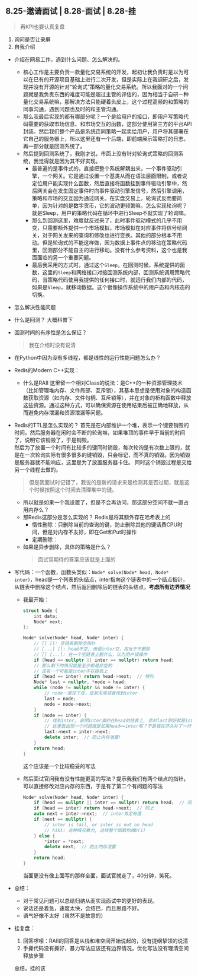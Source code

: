 ## 8.25-邀请面试 | 8.28-面试 | 8.28-挂

>再KPI也要认真复盘

1. 询问是否让录屏
2. 自我介绍

+ 介绍在网易工作，遇到什么问题、怎么解决的。
	+ 核心工作是主要负责一款量化交易系统的开发，起初让我负责时是以为可以在已有的开源项目基础上进行二次开发，但是实际上在我调研之后，发现并没有开源的针对“轮询式”策略的量化交易系统。所以我面对的一个问题就是我负责东西的难度可能是超过主管的评估的，因为相当于自研一种量化交易系统嘛，那解决方法只能硬着头皮上，这个过程高频的和策略的同事沟通，遇到问题也及时的和主管沟通。
	+ 那么我最后实现的都有哪部分呢？一个是给用户的接口，即用户写策略代码需要的获取市场信息、和市场交互的函数，这部分使用第三方的平台API封装。然后我们整个产品是系统连同策略一起卖给用户，用户将其部署在它自己的服务器上，所以这里还有一个后端，即前端展示策略打的日志。再一部分就是回测系统了。
	+ 然后提到回测系统了，我刚才说，市面上没有针对轮询式策略的回测系统，我觉得就是因为其不好实现。
		+ 最普遍的是事件式的，直接把整个系统解耦出来，一个事件驱动引擎，一个网关。它是通过设置一个基类从而在语法层面限制，或者说定位用户能实现什么函数，然后直接将函数挂到事件驱动引擎中，然后网关会在发生固定事件时向事件驱动引擎发信号，然后引擎调用，策略和市场的交互因为通过网关。在实盘交易上，轮询式反而要简单，因为针对的是数字货币，它的波动更频繁嘛，怎么实现轮询呢？就是Sleep，用户的策略代码在循环中进行Sleep不就实现了轮询嘛。
		+ 那么到回测这里，难度就反过来了，此时事件驱动模式的几乎不用变，只需要额外提供一个市场模拟，市场模拟在对应事件将信号给网关，对于网关发来的查询和修改也进行变换。其他的部分根本不用动。但是轮询式的不能这样做，因为数据上事件点的移动在策略代码里，回测部分不能自主的进行移动。没有什么参考资料，这个也是我面面临的另一个重要问题。
		+ 最后我采用的方式时，通过这个`Sleep`，在回测时候，系统提供的函数，这里的`Sleep`和网络接口对接回测系统内部，回测系统调用策略代码，当策略代码使用我提供的任何接口时，就运行我们内部的代码，如果是`Sleep`，就移动数据。这个很像操作系统中的用户态和内核态的切换。

+ 怎么解决性能问题

+ 什么是回测？
	大概科普下

+ 回测时间的有序性是怎么保证？
	>我在介绍时没有说清

+ 在Python中因为没有多线程，都是线性的运行性能问题怎么办？

+ Redis的Modern C++实现：
	+ 什么是RAII
		这里留一个相对Class的说法：是C++的一种资源管理技术（比如管理堆内存、文件局部、互斥锁），其基本思想是使用对象的构造函数获取资源（如内存、文件句柄、互斥锁等），并在对象的析构函数中释放这些资源。通过这种方式，可以确保资源在使用结束后被正确地释放，从而避免内存泄漏和资源泄漏等问题。

+ Redis的TTL是怎么实现的？
	首先是在内部维护一个堆，表示一个键要销毁的时间，然后服务器在闲时会不断的轮询堆，如果堆顶的事件早于当前的时间了，说明它该销毁了，于是销毁。  
	然后为了放置一个时间有比较多的键同时销毁，每次轮询是有次数上限的，就是在一次轮询实际有很多很多的键销毁，只会标记，而不真的销毁。因为销毁是服务器就不能响应，这里是为了放置服务器卡住。
	同时这个销毁过程是交给另一个线程去做的。
	>但是我面试时记错了，我说的是新的请求来是检测其是否过期，就是这个时候按照这个时间去清理堆中的键。

	+ 所以就是如果一个我设置了，但是不会再访问，那这部分空间不就一直占用内存么？
	+ 那Redis这部分是怎么实现的？
		Redis是将其额外存在哈希表上的
		+ 惰性删除：只删除当前的查询的键，防止删除其他的键话费CPU时间，但是对内存不友好，即在Get和Put时操作
		+ 定期删除：
	+ 如果是异步删除，具体的策略是什么？
		>面试官期待的答案应该就是上面的

+ 写代码：一个函数，函数头类似：`Node* solve(Node* head, Node* inter)`，head是一个列表的头结点，inter指向这个链表中的一个结点指针，从链表中删除这个结点，然后返回删除后的链表的头结点，**考虑所有边界情况**
	+ 我最开始：
		```cpp
		struct Node {
			int data;
			Node* next;
		};

		Node* solve(Node* head, Node* inter) {
			// [] []: 空链表删除空指针
			// [...] []: head不空, 但是inter空，相当于不删除
			// [] [...]: 在一个空链表上删什么，认为用户误操作
			if (head == nullptr || inter == nullptr) return head;
			// 那么剩下的情况就是至少都是非空的
			// 还有一个可能是inter不在链表上
			if (head == inter) return head->next;  // 特判
			Node* last = nullptr, *node = head;
			while (node != nullptr && node != inter) {
				// node一直往下走，走到末尾或者找到inter
				last = node;
				node = node->next;
			}
			if (node == inter) {
				// 找到inter, 说明inter真的在head的链表上, 此时last刚好就是inter的前一个
				// 这里就出现一个问题就是如果head==inter呢？于是我在开头补了一行特判
				last->next = inter->next;
				delete inter;  // 防止内存泄露!
			}
			return head;
		}
		```

		这个应该是一个比较稳妥的写法

	+ 然后面试官问我有没有性能更高的写法？提示我我们有两个结点的指针，可以直接修改对应内存的东西，于是有了第二个有问题的写法
		```cpp
		Node* solve(Node* head, Node* inter) {
			if (head == nullptr || inter == nullptr) return head;  // 同上
			if (head == inter) return head->next;  // 同上
			auto next = inter->next;  // inter肯定有值
			if (next == nullptr) {
				// inter is tail, or inter is not on head
				// hiki: 这种情况暴力, 这样整个函数均摊O(1)
			} else {
				*inter = *next;
				delete next;  // 防止内存泄露
			}
			return head;
		}
		```
		当面更没有像上面写的那样全面，面试官就走了，40分钟，笑死。

+ 总结：
	+ 对于常见问题可以总结归纳从而实现面试中的更好的表现。
	+ 说话还是着急，速度太快，会结巴，而且思路不好。
	+ 语气好像不太好（虽然不是故意的）

+ 挂复盘：
	1. 回答啰嗦：RAII的回答是从栈和堆空间开始说起的，没有提纲挈领的说清
	2. 手撕代码没有撕好，暴力写法应该还有边界情况，优化写法没有理清空间释放步骤

	总结，挂的该

